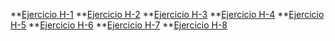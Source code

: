 
**[Ejercicio H-1](https://github.com/DavidTarifa241199/git_h_1)
**[Ejercicio H-2](https://github.com/DavidTarifa241199/git_h_2)
**[Ejercicio H-3](https://github.com/DavidTarifa241199/git_h_3)
**[Ejercicio H-4](https://github.com/DavidTarifa241199/git_h_4)
**[Ejercicio H-5](https://github.com/DavidTarifa241199/git_h_5)
**[Ejercicio H-6](https://github.com/DavidTarifa241199/git_h_6)
**[Ejercicio H-7](https://github.com/DavidTarifa241199/git_h_7)
**[Ejercicio H-8](https://github.com/DavidTarifa241199/git_h_8)
